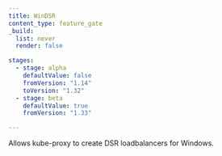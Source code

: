 ```yaml
---
title: WinDSR
content_type: feature_gate
_build:
  list: never
  render: false

stages:
  - stage: alpha 
    defaultValue: false
    fromVersion: "1.14"
    toVersion: "1.32"
  - stage: beta
    defaultValue: true
    fromVersion: "1.33"

---
```

Allows kube-proxy to create DSR loadbalancers for Windows.

